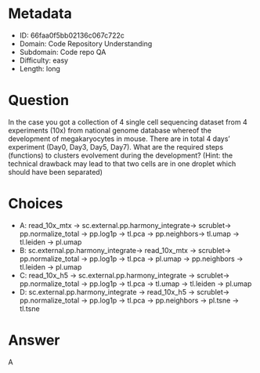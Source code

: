 # Metadata

- ID: 66faa0f5bb02136c067c722c
- Domain: Code Repository Understanding
- Subdomain: Code repo QA
- Difficulty: easy
- Length: long

# Question

In the case you got a collection of 4 single cell sequencing dataset from 4 experiments (10x) from national genome database whereof the development of megakaryocytes in mouse. There are in total 4 days’ experiment (Day0, Day3, Day5, Day7). What are the required steps (functions) to clusters evolvement during the development? (Hint: the technical drawback may lead to that two cells are in one droplet which should have been separated)

# Choices

- A: read_10x_mtx -> sc.external.pp.harmony_integrate-> scrublet-> pp.normalize_total -> pp.log1p -> tl.pca -> pp.neighbors-> tl.umap -> tl.leiden -> pl.umap
- B: sc.external.pp.harmony_integrate-> read_10x_mtx -> scrublet-> pp.normalize_total -> pp.log1p -> tl.pca ->  pl.umap -> pp.neighbors -> tl.leiden -> pl.umap
- C: read_10x_h5 -> sc.external.pp.harmony_integrate -> scrublet-> pp.normalize_total -> pp.log1p -> tl.pca -> tl.umap -> tl.leiden -> pl.umap
- D: sc.external.pp.harmony_integrate -> read_10x_h5 -> scrublet-> pp.normalize_total -> pp.log1p -> tl.pca -> pp.neighbors -> pl.tsne -> tl.tsne

# Answer

A
